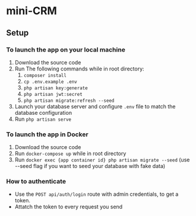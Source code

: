 # mini-CRM

## Setup

### To launch the app on your local machine

1. Download the source code
2. Run The following commands while in root directory:
   1. `composer install`
   2. `cp .env.example .env`
   3. `php artisan key:generate`
   4. `php artisan jwt:secret`
   5. `php artisan migrate:refresh --seed`
3. Launch your database server and configure `.env` file to match the database configuration
4. Run `php artisan serve`

### To launch the app in Docker

1. Download the source code
2. Run `docker-compose up` while in root directory
3. Run `docker exec {app container id} php artisan migrate --seed` (use --seed flag if you want to seed your database with fake data)

### How to authenticate

- Use the `POST api/auth/login` route with admin credentials, to get a token.
- Attatch the token to every request you send
